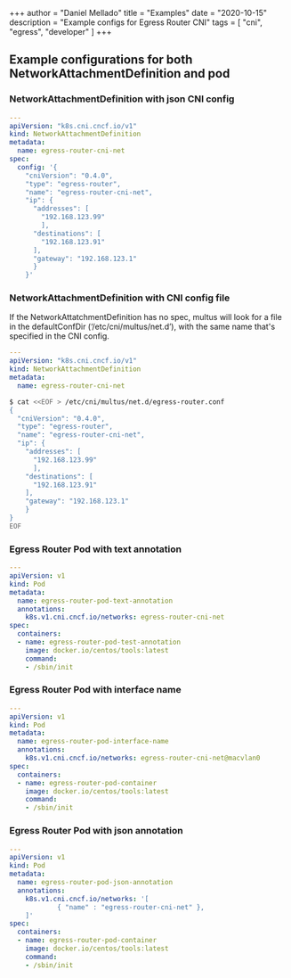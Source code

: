 +++
author = "Daniel Mellado"
title = "Examples"
date = "2020-10-15"
description = "Example configs for Egress Router CNI"
tags = [
    "cni",
    "egress",
    "developer"
]
+++

## Example configurations for both NetworkAttachmentDefinition and pod

### NetworkAttachmentDefinition with json CNI config
```yaml
---
apiVersion: "k8s.cni.cncf.io/v1"
kind: NetworkAttachmentDefinition
metadata:
  name: egress-router-cni-net
spec:
  config: '{
    "cniVersion": "0.4.0",
    "type": "egress-router",
    "name": "egress-router-cni-net",
    "ip": {
      "addresses": [
        "192.168.123.99"
        ],
      "destinations": [
        "192.168.123.91"
      ],
      "gateway": "192.168.123.1"
      }
    }'
```

### NetworkAttachmentDefinition with CNI config file
If the NetworkAttatchmentDefinition has no spec, multus will look for a file
 in the defaultConfDir (‘/etc/cni/multus/net.d’), with the same name that's
 specified in the CNI config.

```yaml
---
apiVersion: "k8s.cni.cncf.io/v1"
kind: NetworkAttachmentDefinition
metadata:
  name: egress-router-cni-net
```

```bash
$ cat <<EOF > /etc/cni/multus/net.d/egress-router.conf
{
  "cniVersion": "0.4.0",
  "type": "egress-router",
  "name": "egress-router-cni-net",
  "ip": {
    "addresses": [
      "192.168.123.99"
      ],
    "destinations": [
      "192.168.123.91"
    ],
    "gateway": "192.168.123.1"
    }
}
EOF
```
### Egress Router Pod with text annotation
```yaml
---
apiVersion: v1
kind: Pod
metadata:
  name: egress-router-pod-text-annotation
  annotations:
    k8s.v1.cni.cncf.io/networks: egress-router-cni-net
spec:
  containers:
  - name: egress-router-pod-test-annotation
    image: docker.io/centos/tools:latest
    command:
    - /sbin/init
```

### Egress Router Pod with interface name
```yaml
---
apiVersion: v1
kind: Pod
metadata:
  name: egress-router-pod-interface-name
  annotations:
    k8s.v1.cni.cncf.io/networks: egress-router-cni-net@macvlan0
spec:
  containers:
  - name: egress-router-pod-container
    image: docker.io/centos/tools:latest
    command:
    - /sbin/init
```

### Egress Router Pod with json annotation
```yaml
---
apiVersion: v1
kind: Pod
metadata:
  name: egress-router-pod-json-annotation
  annotations:
    k8s.v1.cni.cncf.io/networks: '[
            { "name" : "egress-router-cni-net" },
    ]'
spec:
  containers:
  - name: egress-router-pod-container
    image: docker.io/centos/tools:latest
    command:
    - /sbin/init
```
